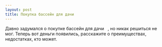```yaml
---
layout: post 
title: Покупка бассейн для дачи ‌ ‌ 
--- 
```

Давно задумался о покупке бассейн для дачи ‌ ‌ , но никак решиться не мог. Теперь вот деньги появились, расскажите о преимуществах, недостатках, кто может.